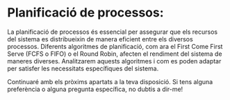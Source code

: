 # Planificació de processos: 

La planificació de processos és essencial per assegurar que els recursos del sistema es distribueixin de manera eficient entre els diversos processos. Diferents algoritmes de planificació, com ara el First Come First Serve (FCFS o FIFO) o el Round Robin, afecten el rendiment del sistema de maneres diverses. Analitzarem aquests algoritmes i com es poden adaptar per satisfer les necessitats específiques del sistema.

Continuaré amb els pròxims apartats a la teva disposició. Si tens alguna preferència o alguna pregunta específica, no dubtis a dir-me!